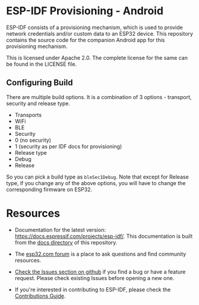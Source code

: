 # ESP-IDF Provisioning - Android

ESP-IDF consists of a provisioning mechanism, which is used to provide network credentials and/or custom data to an ESP32 device.
This repository contains the source code for the companion Android app for this provisioning mechanism.

This is licensed under Apache 2.0. The complete license for the same can be found in the LICENSE file.

## Configuring Build

There are multiple build options. It is a combination of 3 options - transport, security and release type.

- Transports 
 - WiFi
 - BLE
- Security
 - 0 (no security)
 - 1 (security as per IDF docs for provisioning)
- Release type
 - Debug
 - Release

So you can pick a build type as `bleSec1Debug`. Note that except for Release type, if you change any of the above options, you will have to change the corresponding firmware on ESP32.

# Resources

* Documentation for the latest version: https://docs.espressif.com/projects/esp-idf/. This documentation is built from the [docs directory](docs) of this repository.

* The [esp32.com forum](https://esp32.com/) is a place to ask questions and find community resources.

* [Check the Issues section on github](https://github.com/espressif/esp-idf/issues) if you find a bug or have a feature request. Please check existing Issues before opening a new one.

* If you're interested in contributing to ESP-IDF, please check the [Contributions Guide](https://docs.espressif.com/projects/esp-idf/en/latest/contribute/index.html).
